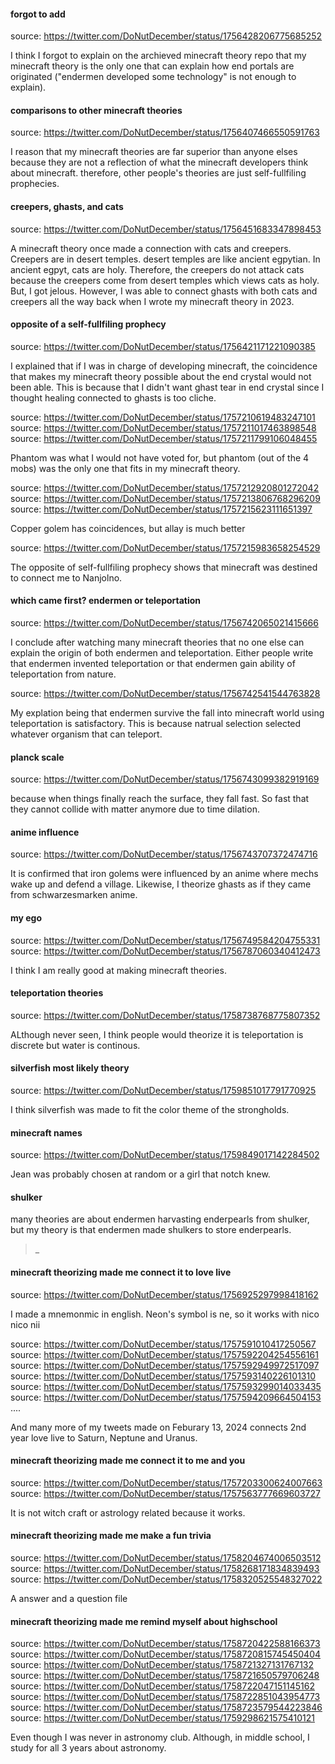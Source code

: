 #### forgot to add 

source: https://twitter.com/DoNutDecember/status/1756428206775685252

I think I forgot to explain on the archieved minecraft theory repo that my minecraft theory is the only one that can explain how end portals are originated ("endermen developed some technology" is not enough to explain). 

#### comparisons to other minecraft theories

source: https://twitter.com/DoNutDecember/status/1756407466550591763

I reason that my minecraft theories are far superior than anyone elses because they are not a reflection of what the minecraft developers think about minecraft. therefore, other people's theories are just self-fullfiling prophecies.

#### creepers, ghasts, and cats

source: https://twitter.com/DoNutDecember/status/1756451683347898453

A minecraft theory once made a connection with cats and creepers. Creepers are in desert temples. desert temples are like ancient egpytian. In ancient egpyt, cats are holy. Therefore, the creepers do not attack cats because the creepers come from desert temples which views cats as holy. But, I got jelous. However, I was able to connect ghasts with both cats and creepers all the way back when I wrote my minecraft theory in 2023.

#### opposite of a self-fullfiling prophecy

source: https://twitter.com/DoNutDecember/status/1756421171221090385

I explained that if I was in charge of developing minecraft, the coincidence that makes my minecraft theory possible about the end crystal would not been able. This is because that I didn't want ghast tear in end crystal since I thought healing connected to ghasts is too cliche.

source: https://twitter.com/DoNutDecember/status/1757210619483247101
source: https://twitter.com/DoNutDecember/status/1757211017463898548
source: https://twitter.com/DoNutDecember/status/1757211799106048455

Phantom was what I would not have voted for, but phantom (out of the 4 mobs) was the only one that fits in my minecraft theory.

source: https://twitter.com/DoNutDecember/status/1757212920801272042
source: https://twitter.com/DoNutDecember/status/1757213806768296209
source: https://twitter.com/DoNutDecember/status/1757215623111651397

Copper golem has coincidences, but allay is much better

source: https://twitter.com/DoNutDecember/status/1757215983658254529

The opposite of self-fullfiling prophecy shows that minecraft was destined to connect me to Nanjolno.

#### which came first? endermen or teleportation

source: https://twitter.com/DoNutDecember/status/1756742065021415666

I conclude after watching many minecraft theories that no one else can explain the origin of both endermen and teleportation. Either people write that endermen invented teleportation or that endermen gain ability of teleportation from nature. 

source: https://twitter.com/DoNutDecember/status/1756742541544763828

My explation being that endermen survive the fall into minecraft world using teleportation  is satisfactory. This is because natrual selection selected whatever organism that can teleport. 



#### planck scale 

source: https://twitter.com/DoNutDecember/status/1756743099382919169

because when things finally reach the surface, they fall fast. So fast that they cannot collide with matter anymore due to time dilation.

#### anime influence

source: https://twitter.com/DoNutDecember/status/1756743707372474716

It is confirmed that iron golems were influenced by an anime where mechs wake up and defend a village. Likewise, I theorize ghasts as if they came from schwarzesmarken anime.

#### my ego

source: https://twitter.com/DoNutDecember/status/1756749584204755331
source: https://twitter.com/DoNutDecember/status/1756787060340412473

I think I am really good at making minecraft theories.


#### teleportation theories

source: https://twitter.com/DoNutDecember/status/1758738768775807352

ALthough never seen, I think people would theorize it is teleportation is discrete but water is continous.


#### silverfish most likely theory

source: https://twitter.com/DoNutDecember/status/1759851017791770925

I think silverfish was made to fit the color theme of the strongholds.



#### minecraft names

source: https://twitter.com/DoNutDecember/status/1759849017142284502

Jean was probably chosen at random or a girl that notch knew. 


#### shulker

many theories are about endermen harvasting enderpearls from shulker, but my theory is that endermen made shulkers to store enderpearls.






















>_





#### minecraft theorizing made me connect it to love live

source: https://twitter.com/DoNutDecember/status/1756925297998418162

I made a mnemonmic in english. Neon's symbol is ne, so it works with nico nico nii

source: https://twitter.com/DoNutDecember/status/1757591010417250567
source: https://twitter.com/DoNutDecember/status/1757592204254556161
source: https://twitter.com/DoNutDecember/status/1757592949972517097
source: https://twitter.com/DoNutDecember/status/1757593140226101310
source: https://twitter.com/DoNutDecember/status/1757593299014033435
source: https://twitter.com/DoNutDecember/status/1757594209664504153
....

And many more of my tweets made on Feburary 13, 2024 connects 2nd year love live to Saturn, Neptune and Uranus.

#### minecraft theorizing made me connect it to me and you

source: https://twitter.com/DoNutDecember/status/1757203300624007663
source: https://twitter.com/DoNutDecember/status/1757563777669603727

It is not witch craft or astrology related because it works.

#### minecraft theorizing made me make a fun trivia

source: https://twitter.com/DoNutDecember/status/1758204674006503512
source: https://twitter.com/DoNutDecember/status/1758268171834839493
source: https://twitter.com/DoNutDecember/status/1758320525548327022

A answer and a question file

#### minecraft theorizing made me remind myself about highschool

source: https://twitter.com/DoNutDecember/status/1758720422588166373
source: https://twitter.com/DoNutDecember/status/1758720815745450404
source: https://twitter.com/DoNutDecember/status/1758721327131767132
source: https://twitter.com/DoNutDecember/status/1758721650579706248
source: https://twitter.com/DoNutDecember/status/1758722047151145162
source: https://twitter.com/DoNutDecember/status/1758722851043954773
source: https://twitter.com/DoNutDecember/status/1758723579544223846
source: https://twitter.com/DoNutDecember/status/1759298621575410121

Even though I was never in astronomy club. Although, in middle school, I study for all 3 years about astronomy.






